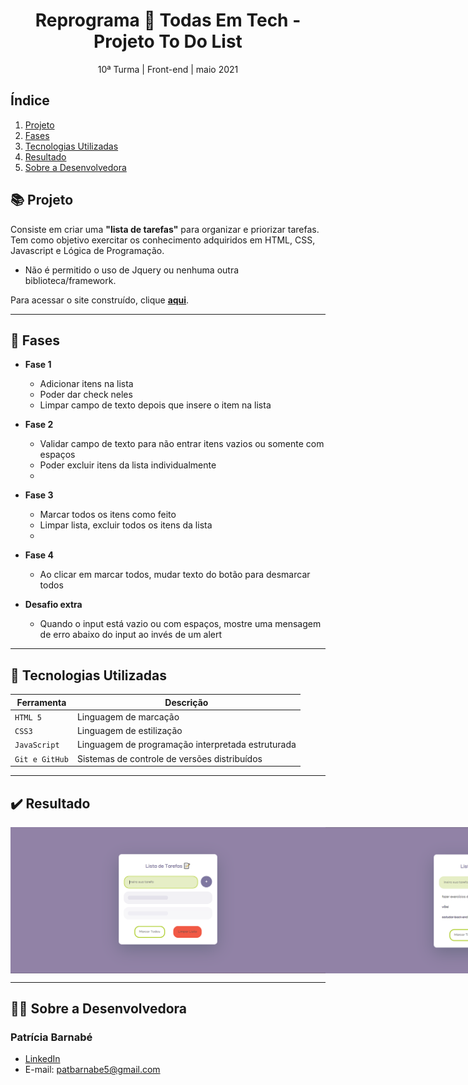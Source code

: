 <h1 align="center">Reprograma 💜 Todas Em Tech - Projeto To Do List </h1>

<p align="center">10ª Turma | Front-end | maio 2021 </p>

## Índice

1. [Projeto](#-projeto)
2. [Fases](#-fases)
3. [Tecnologias Utilizadas](#robot-tecnologias-utilizadas)
4. [Resultado](#%EF%B8%8F-resultado)
5. [Sobre a Desenvolvedora](#-sobre-a-desenvolvedora)

## 📚 Projeto
Consiste em criar uma **"lista de tarefas"** para organizar e priorizar tarefas.
Tem como objetivo exercitar os conhecimento adquiridos em HTML, CSS, Javascript e Lógica de Programação.

- Não é permitido o uso de Jquery ou nenhuma outra biblioteca/framework.

Para acessar o site construído, clique [**aqui**](https://todolist-reprograma.netlify.app/).

---

## 🎯 Fases

- **Fase 1**
    - Adicionar itens na lista
    - Poder dar check neles
    - Limpar campo de texto depois que insere o item na lista
    
- **Fase 2**
    - Validar campo de texto para não entrar itens vazios ou somente com espaços
    - Poder excluir itens da lista individualmente
    - 
- **Fase 3**
    - Marcar todos os itens como feito
    - Limpar lista, excluir todos os itens da lista
    - 
- **Fase 4**
    - Ao clicar em marcar todos, mudar texto do botão para desmarcar todos

- **Desafio extra**
    - Quando o input está vazio ou com espaços, mostre uma mensagem de erro abaixo do input ao invés de um alert

---

## :robot: Tecnologias Utilizadas

| Ferramenta | Descrição |
| --- | --- |
| `HTML 5` | Linguagem de marcação |
| `CSS3` | Linguagem de estilização |
| `JavaScript` |  Linguagem de programação interpretada estruturada|
| `Git e GitHub` | Sistemas de controle de versões distribuídos|

---

## ✔️ Resultado
<div style="display: flex" align="center">
  <img align="center" alt="gif-result1" src="./patricia-barnabe/img/result1.png"><br><br>
  <img align="center" alt="gif-result2" src="./patricia-barnabe/img/result2.png"><br><br>
</div>

---

## 👩‍💻 Sobre a Desenvolvedora
### Patrícia Barnabé

- [LinkedIn](https://www.linkedin.com/in/patriciabarnabe)
- E-mail: patbarnabe5@gmail.com
